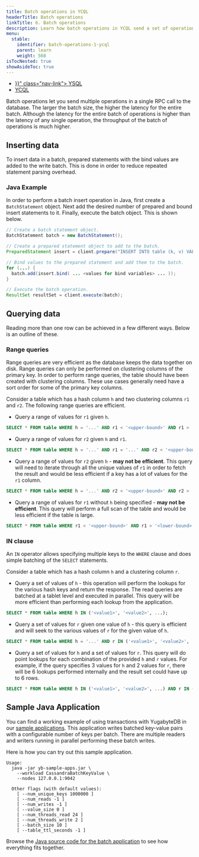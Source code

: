 ```yaml
---
title: Batch operations in YCQL
headerTitle: Batch operations
linkTitle: 6. Batch operations
description: Learn how batch operations in YCQL send a set of operations as a single RPC call rather than one by one as individual RPC calls.
menu:
  stable:
    identifier: batch-operations-1-ycql
    parent: learn
    weight: 568
isTocNested: true
showAsideToc: true
---
```


<ul class="nav nav-tabs-alt nav-tabs-yb">
  <li >
    <a href="{{< relref "./batch-operations-ysql.md" >}}" class="nav-link">
      <i class="icon-postgres" aria-hidden="true"></i>
      YSQL
    </a>
  </li>

  <li >
    <a href="" class="nav-link active">
      <i class="icon-cassandra" aria-hidden="true"></i>
      YCQL
    </a>
  </li>
</ul>
Batch operations let you send multiple operations in a single RPC call to the database. The larger the batch size, the higher the latency for the entire batch. Although the latency for the entire batch of operations is higher than the latency of any single operation, the throughput of the batch of operations is much higher.

## Inserting data

To insert data in a batch, prepared statements with the bind values are added to the write batch. This is done in order to reduce repeated statement parsing overhead.

### Java Example

In order to perform a batch insert operation in Java, first create a `BatchStatement` object. Next add the desired number of prepared and bound insert statements to it. Finally, execute the batch object. This is shown below.

```java
// Create a batch statement object.
BatchStatement batch = new BatchStatement();

// Create a prepared statement object to add to the batch.
PreparedStatement insert = client.prepare("INSERT INTO table (k, v) VALUES (?, ?);");

// Bind values to the prepared statement and add them to the batch.
for (...) {
  batch.add(insert.bind( ... <values for bind variables> ... ));
}

// Execute the batch operation.
ResultSet resultSet = client.execute(batch);

```

## Querying data

Reading more than one row can be achieved in a few different ways. Below is an outline of these.

### Range queries

Range queries are very efficient as the database keeps the data together on disk. Range queries can only be performed on clustering columns of the primary key. In order to perform range queries, the table should have been created with clustering columns. These use cases generally need have a sort order for some of the primary key columns.

Consider a table which has a hash column `h` and two clustering columns `r1` and `r2`. The following range queries are efficient.

- Query a range of values for `r1` given `h`.

```sql
SELECT * FROM table WHERE h = '...' AND r1 < '<upper-bound>' AND r1 > '<lower-bound>';
```

- Query a range of values for `r2` given `h` and `r1`.

```sql
SELECT * FROM table WHERE h = '...' AND r1 = '...' AND r2 < '<upper-bound>' AND r2 > '<lower-bound>';
```

- Query a range of values for `r2` given `h` - **may not be efficient**. This query will need to iterate through all the unique values of `r1` in order to fetch the result and would be less efficient if a key has a lot of values for the `r1` column.

```sql
SELECT * FROM table WHERE h = '...' AND r2 < '<upper-bound>' AND r2 > '<lower-bound>';
```

- Query a range of values for `r1` without `h` being specified - **may not be efficient**. This query will perform a full scan of the table and would be less efficient if the table is large.

```sql
SELECT * FROM table WHERE r1 < '<upper-bound>' AND r1 > '<lower-bound>';
```

### IN clause

An `IN` operator allows specifying multiple keys to the `WHERE` clause and does simple batching of the `SELECT` statements.

Consider a table which has a hash column `h` and a clustering column `r`.

- Query a set of values of `h` - this operation will perform the lookups for the various hash keys and return the response. The read queries are batched at a tablet level and executed in parallel. This query will be more efficient than performing each lookup from the application.

```sql
SELECT * FROM table WHERE h IN ('<value1>', '<value2>', ...);
```

- Query a set of values for `r` given one value of `h` - this query is efficient and will seek to the various values of `r` for the given value of `h`.

```sql
SELECT * FROM table WHERE h = '...' AND r IN ('<value1>', '<value2>', ...);
```

- Query a set of values for `h` and a set of values for `r`. This query will do point lookups for each combination of the provided `h` and `r` values. For example, if the query specifies 3 values for `h` and 2 values for `r`, there will be 6 lookups performed internally and the result set could have up to 6 rows.

```sql
SELECT * FROM table WHERE h IN ('<value1>', '<value2>', ...) AND r IN ('<value1>', '<value2>', ...);
```

## Sample Java Application

You can find a working example of using transactions with YugabyteDB in our [sample applications](../../../develop/explore-sample-apps/). This application writes batched key-value pairs with a configurable number of keys per batch. There are multiple readers and writers running in parallel performing these batch writes.

Here is how you can try out this sample application.

```output
Usage:
  java -jar yb-sample-apps.jar \
    --workload CassandraBatchKeyValue \
    --nodes 127.0.0.1:9042

  Other flags (with default values):
    [ --num_unique_keys 1000000 ]
    [ --num_reads -1 ]
    [ --num_writes -1 ]
    [ --value_size 0 ]
    [ --num_threads_read 24 ]
    [ --num_threads_write 2 ]
    [ --batch_size 10 ]
    [ --table_ttl_seconds -1 ]
```

Browse the [Java source code for the batch application](https://github.com/yugabyte/yb-sample-apps/blob/master/src/main/java/com/yugabyte/sample/apps/CassandraBatchKeyValue.java) to see how everything fits together.
